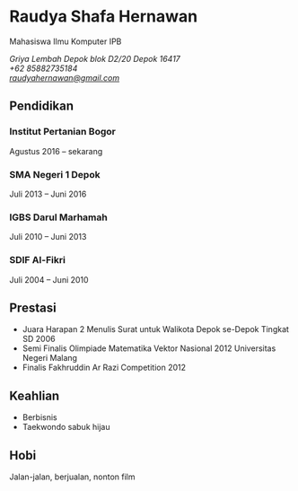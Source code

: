 # Raudya Shafa Hernawan
Mahasiswa Ilmu Komputer IPB

*Griya Lembah Depok blok D2/20 Depok 16417*  
*+62 85882735184*  
*raudyahernawan@gmail.com*  

## Pendidikan

### Institut Pertanian Bogor 

Agustus 2016 &ndash; sekarang

### SMA Negeri 1 Depok

Juli 2013 &ndash; Juni 2016

### IGBS Darul Marhamah

Juli 2010 &ndash; Juni 2013

### SDIF Al-Fikri

Juli 2004 &ndash; Juni 2010

## Prestasi

- Juara Harapan 2 Menulis Surat untuk Walikota Depok se-Depok Tingkat SD 2006  
- Semi Finalis Olimpiade Matematika Vektor Nasional 2012 Universitas Negeri Malang  
- Finalis Fakhruddin Ar Razi Competition 2012

## Keahlian

- Berbisnis  
- Taekwondo sabuk hijau

## Hobi

Jalan-jalan, berjualan, nonton film
